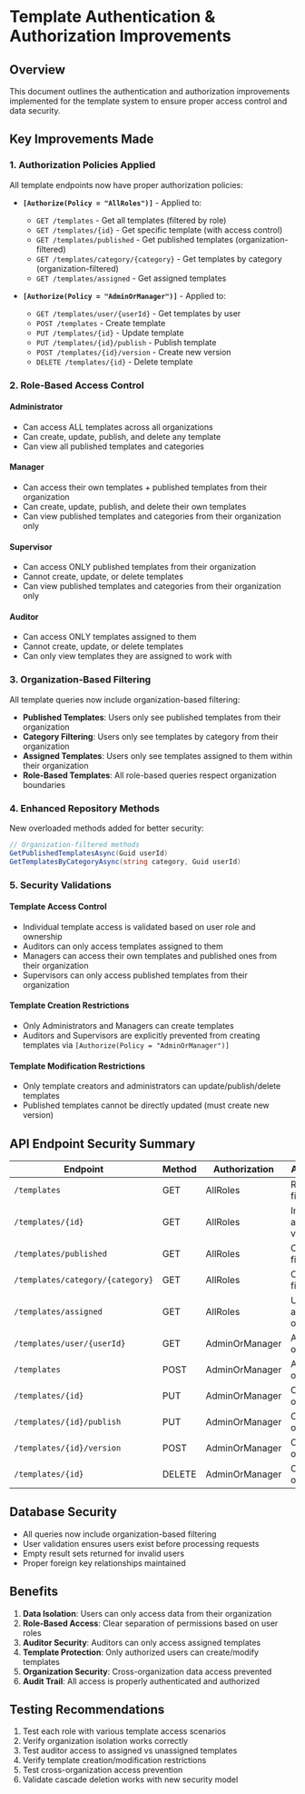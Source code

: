 # Template Authentication & Authorization Improvements

## Overview
This document outlines the authentication and authorization improvements implemented for the template system to ensure proper access control and data security.

## Key Improvements Made

### 1. Authorization Policies Applied

All template endpoints now have proper authorization policies:

- **`[Authorize(Policy = "AllRoles")]`** - Applied to:
  - `GET /templates` - Get all templates (filtered by role)
  - `GET /templates/{id}` - Get specific template (with access control)
  - `GET /templates/published` - Get published templates (organization-filtered)
  - `GET /templates/category/{category}` - Get templates by category (organization-filtered)
  - `GET /templates/assigned` - Get assigned templates

- **`[Authorize(Policy = "AdminOrManager")]`** - Applied to:
  - `GET /templates/user/{userId}` - Get templates by user
  - `POST /templates` - Create template
  - `PUT /templates/{id}` - Update template
  - `PUT /templates/{id}/publish` - Publish template
  - `POST /templates/{id}/version` - Create new version
  - `DELETE /templates/{id}` - Delete template

### 2. Role-Based Access Control

#### Administrator
- Can access ALL templates across all organizations
- Can create, update, publish, and delete any template
- Can view all published templates and categories

#### Manager
- Can access their own templates + published templates from their organization
- Can create, update, publish, and delete their own templates
- Can view published templates and categories from their organization only

#### Supervisor
- Can access ONLY published templates from their organization
- Cannot create, update, or delete templates
- Can view published templates and categories from their organization only

#### Auditor
- Can access ONLY templates assigned to them
- Cannot create, update, or delete templates
- Can only view templates they are assigned to work with

### 3. Organization-Based Filtering

All template queries now include organization-based filtering:

- **Published Templates**: Users only see published templates from their organization
- **Category Filtering**: Users only see templates by category from their organization
- **Assigned Templates**: Users only see templates assigned to them within their organization
- **Role-Based Templates**: All role-based queries respect organization boundaries

### 4. Enhanced Repository Methods

New overloaded methods added for better security:

```csharp
// Organization-filtered methods
GetPublishedTemplatesAsync(Guid userId)
GetTemplatesByCategoryAsync(string category, Guid userId)
```

### 5. Security Validations

#### Template Access Control
- Individual template access is validated based on user role and ownership
- Auditors can only access templates assigned to them
- Managers can access their own templates and published ones from their organization
- Supervisors can only access published templates from their organization

#### Template Creation Restrictions
- Only Administrators and Managers can create templates
- Auditors and Supervisors are explicitly prevented from creating templates via `[Authorize(Policy = "AdminOrManager")]`

#### Template Modification Restrictions
- Only template creators and administrators can update/publish/delete templates
- Published templates cannot be directly updated (must create new version)

## API Endpoint Security Summary

| Endpoint | Method | Authorization | Access Control |
|----------|--------|---------------|----------------|
| `/templates` | GET | AllRoles | Role-based filtering |
| `/templates/{id}` | GET | AllRoles | Individual access validation |
| `/templates/published` | GET | AllRoles | Organization-filtered |
| `/templates/category/{category}` | GET | AllRoles | Organization-filtered |
| `/templates/assigned` | GET | AllRoles | User's assignments only |
| `/templates/user/{userId}` | GET | AdminOrManager | Admin/Manager only |
| `/templates` | POST | AdminOrManager | Admin/Manager only |
| `/templates/{id}` | PUT | AdminOrManager | Creator/Admin only |
| `/templates/{id}/publish` | PUT | AdminOrManager | Creator/Admin only |
| `/templates/{id}/version` | POST | AdminOrManager | Creator/Admin only |
| `/templates/{id}` | DELETE | AdminOrManager | Creator/Admin only |

## Database Security

- All queries now include organization-based filtering
- User validation ensures users exist before processing requests
- Empty result sets returned for invalid users
- Proper foreign key relationships maintained

## Benefits

1. **Data Isolation**: Users can only access data from their organization
2. **Role-Based Access**: Clear separation of permissions based on user roles
3. **Auditor Security**: Auditors can only access assigned templates
4. **Template Protection**: Only authorized users can create/modify templates
5. **Organization Security**: Cross-organization data access prevented
6. **Audit Trail**: All access is properly authenticated and authorized

## Testing Recommendations

1. Test each role with various template access scenarios
2. Verify organization isolation works correctly
3. Test auditor access to assigned vs unassigned templates
4. Verify template creation/modification restrictions
5. Test cross-organization access prevention
6. Validate cascade deletion works with new security model 